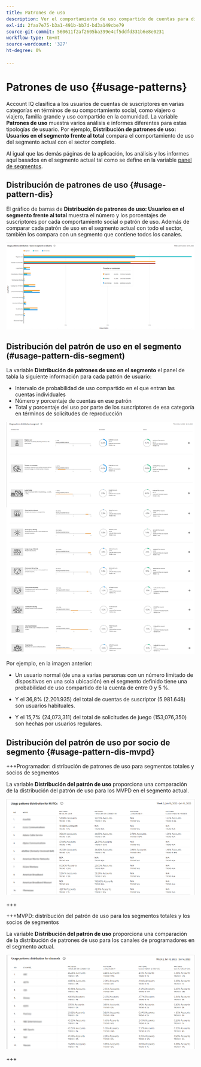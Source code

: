 ```yaml
---
title: Patrones de uso
description: Ver el comportamiento de uso compartido de cuentas para diferentes tipologías de usuario.
exl-id: 2faa7e75-b3a1-491b-bb7d-bd3a149cbe79
source-git-commit: 560611f2af2605ba399e4cf5ddfd331b6e8e0231
workflow-type: tm+mt
source-wordcount: '327'
ht-degree: 0%

---
```


# Patrones de uso {#usage-patterns}

Account IQ clasifica a los usuarios de cuentas de suscriptores en varias categorías en términos de su comportamiento social, como viajero o viajero, familia grande y uso compartido en la comunidad. La variable **Patrones de uso** muestra varios análisis e informes diferentes para estas tipologías de usuario. Por ejemplo, **Distribución de patrones de uso: Usuarios en el segmento frente al total** compara el comportamiento de uso del segmento actual con el sector completo.

Al igual que las demás páginas de la aplicación, los análisis y los informes aquí basados en el segmento actual tal como se define en la variable [panel de segmentos](/help/AccountIQ/segments-timeframe.md).

## Distribución de patrones de uso {#usage-pattern-dis}

El gráfico de barras de **Distribución de patrones de uso: Usuarios en el segmento frente al total** muestra el número y los porcentajes de suscriptores por cada comportamiento social o patrón de uso. Además de comparar cada patrón de uso en el segmento actual con todo el sector, también los compara con un segmento que contiene todos los canales.

![](assets/segment-users-industry.png)

## Distribución del patrón de uso en el segmento (#usage-pattern-dis-segment)

La variable **Distribución de patrones de uso en el segmento** el panel de tabla la siguiente información para cada patrón de usuario:

* Intervalo de probabilidad de uso compartido en el que entran las cuentas individuales
* Número y porcentaje de cuentas en ese patrón
* Total y porcentaje del uso por parte de los suscriptores de esa categoría en términos de solicitudes de reproducción

![](assets/usage-pattern-segmentwise.png)

Por ejemplo, en la imagen anterior:

* Un usuario normal (de una a varias personas con un número limitado de dispositivos en una sola ubicación) en el segmento definido tiene una probabilidad de uso compartido de la cuenta de entre 0 y 5 %.

* Y el 36,8% (2.201.935) del total de cuentas de suscriptor (5.981.648) son usuarios habituales.

* Y el 15,7% (24,073,311) del total de solicitudes de juego (153,076,350) son hechas por usuarios regulares.

## Distribución del patrón de uso por socio de segmento {#usage-pattern-dis-mvpd}

+++Programador: distribución de patrones de uso para segmentos totales y socios de segmentos

La variable **Distribución del patrón de uso** proporciona una comparación de la distribución del patrón de uso para los MVPD en el segmento actual.

![](assets/usage-patterns-mvpdwise.png)

+++

+++MVPD: distribución del patrón de uso para los segmentos totales y los socios de segmentos

La variable **Distribución del patrón de uso** proporciona una comparación de la distribución de patrones de uso para los canales de programadores en el segmento actual.

![](assets/usage-patterns-programmerwise.png)

+++
